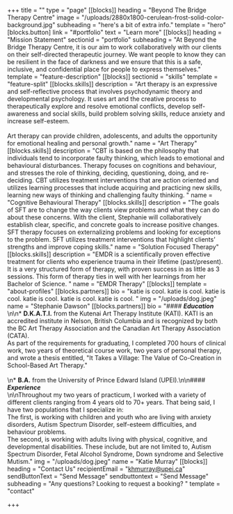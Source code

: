 +++
title = ""
type = "page"
[[blocks]]
heading = "Beyond The Bridge Therapy Centre"
image = "/uploads/2880x1800-cerulean-frost-solid-color-background.jpg"
subheading = "here's a bit of extra info."
template = "hero"
[blocks.button]
link = "#portfolio"
text = "Learn more"
[[blocks]]
heading = "Mission Statement"
sectionid = "portfolio"
subheading = "At Beyond the Bridge Therapy Centre, it is our aim to work collaboratively with our clients on their self-directed therapeutic journey. We want people to know they can be resilient in the face of darkness and we ensure that this is a safe, inclusive, and confidential place for people to express themselves."
template = "feature-description"
[[blocks]]
sectionid = "skills"
template = "feature-split"
[[blocks.skills]]
description = "Art therapy is an expressive and self-reflective process that involves psychodynamic theory and developmental psychology. It uses art and the creative process to therapeutically explore and resolve emotional conflicts, develop self-awareness and social skills, build problem solving skills, reduce anxiety and increase self-esteem. <br/><br/> Art therapy can provide children, adolescents, and adults the opportunity for emotional healing and personal growth."
name = "Art Therapy"
[[blocks.skills]]
description = "CBT is based on the philosophy that individuals tend to incorporate faulty thinking, which leads to emotional and behavioural disturbances. Therapy focuses on cognitions and behaviour, and stresses the role of thinking, deciding, questioning, doing, and re-deciding. CBT utilizes treatment interventions that are action oriented and utilizes learning processes that include acquiring and practicing new skills, learning new ways of thinking and challenging faulty thinking. "
name = "Cognitive Behavioural Therapy"
[[blocks.skills]]
description = "The goals of SFT are to change the way clients view problems and what they can do about these concerns. With the client, Stephanie will collaboratively establish clear, specific, and concrete goals to increase positive changes. SFT therapy focuses on externalizing problems and looking for exceptions to the problem. SFT utilizes treatment interventions that highlight clients’ strengths and improve coping skills."
name = "Solution Focused Therapy"
[[blocks.skills]]
description = "EMDR is a scientifically proven effective treatment for clients who experience trauma in their lifetime (past/present). It is a very structured form of therapy, with proven success in as little as 3 sessions. This form of therapy ties in well with her learnings from her Bachelor of Science. "
name = "EMDR Therapy"
[[blocks]]
template = "about-profiles"
[[blocks.partners]]
bio = "katie is cool. katie is cool. katie is cool. katie is cool. katie is cool. katie is cool. "
img = "/uploads/dog.jpeg"
name = "Stephanie Dawson"
[[blocks.partners]]
bio = "#### **_Education_** _<br/>_\n\n* **D.K.A.T.I.** from the Kutenai Art Therapy Institute (KATI). KATI is an accredited institute in Nelson, British Columbia and is recognized by both the BC Art Therapy Association and the Canadian Art Therapy Association (CATA).<br/> As part of the requirements for graduating, I completed 700 hours of clinical work, two years of theoretical course work, two years of personal therapy, and wrote a thesis entitled, \"It Takes a Village: The Value of Co-Creation in School-Based Art Therapy.\" <br/> <br/>\n* **B.A.** from the University of Prince Edward Island (UPEI).\n\n#### **_Experience_** _<br/>_\n\nThroughout my two years of practicum, I worked with a variety of different clients ranging from 4 years old to 70+ years. That being said, I have two populations that I specialize in:<br/>The first, is working with children and youth who are living with anxiety disorders, Autism Spectrum Disorder, self-esteem difficulties, and behaviour problems. <br/>The second, is working with adults living with physical, cognitive, and developmental disabilities. These include, but are not limited to, Autism Spectrum Disorder, Fetal Alcohol Syndrome, Down syndrome and Selective Mutism."
img = "/uploads/dog.jpeg"
name = "Katie Murray"
[[blocks]]
heading = "Contact Us"
recipientEmail = "khmurray@upei.ca"
sendButtonText = "Send Message"
sendbuttontext = "Send Message"
subheading = "Any questions? Looking to request a booking? "
template = "contact"

+++
